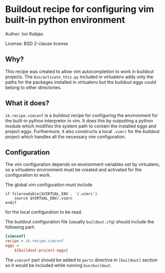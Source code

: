 # Buildout recipe for configuring vim built-in python environment

Author: Ivo Kubjas

License: BSD 2-clause license

## Why?
This recipe was created to allow vim autocompletion to work in buildout
projects. The `bin/activate_this.py` included in virtualenv adds only the paths
for the packages installed in virtualenv but the buildout eggs could belong to
other directories.

## What it does?
`ik.recipe.vimconf` is a buildout recipe for configuring the environment for the
built-in python interpretor in vim. It does this by outputting a python module
which modifies the system path to contain the installed eggs and project eggs.
Furthermore, it also constructs a local `.vimrc` for the buildout project which
handles all the necessary vim configuration.

## Configuration
The vim configuration depends on environment variables set by virtualenv, so a
virtualenv environment must be created and activated for the configuration to
work.

The global vim configuration must include
```VimL
if filereadable($VIRTUAL_ENV . '/.vimrc')
    source $VIRTUAL_ENV/.vimrc
endif
```
for the local configuration to be read.

The buildout configuration file (usually `buildout.cfg`) should include the
following part:
```ini
[vimconf]
recipe = ik.recipe.vimconf
eggs = 
    ${buildout:project-eggs}
```

The `vimconf` part should be added to `parts` directive in `[buildout]` section
so it would be included while running `bin/buildout`.
